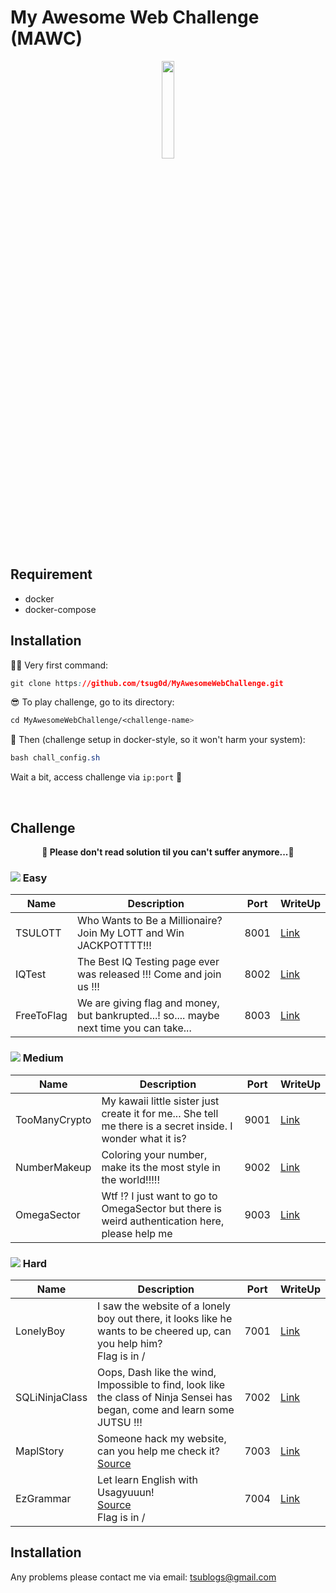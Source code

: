 # My Awesome Web Challenge (MAWC)

<p align="center">
  <img src="https://i.imgur.com/axBjwxB.gif" height="20%" width="20%">
</p>

## Requirement

* docker
* docker-compose

## Installation

🕵🏾 Very first command: 
```css
git clone https://github.com/tsug0d/MyAwesomeWebChallenge.git
```

😎 To play challenge, go to its directory:
```css
cd MyAwesomeWebChallenge/<challenge-name>
```

🤘 Then (challenge setup in docker-style, so it won't harm your system):
```css
bash chall_config.sh 
```

Wait a bit, access challenge via `ip:port` 🏁 


<br>

## Challenge


**<p align="center">🎉 Please don't read solution til you can't suffer anymore...🎉</p>**


### <img src="https://i.imgur.com/p5WFB8A.png"> Easy
| Name       | Description                                                                                       | Port | WriteUp |
|------------|---------------------------------------------------------------------------------------------------|------|---------|
| TSULOTT    | Who Wants to Be a Millionaire? Join My LOTT and Win JACKPOTTTT!!!                                 | 8001 | [Link](https://tsug0d.com/writeup/tsulott.txt)    |
| IQTest     | The Best IQ Testing page ever was released !!! Come and join us !!!                               | 8002 | [Link](https://tsug0d.com/writeup/iqtest.txt)    |
| FreeToFlag | We are giving flag and money, but bankrupted...! so.... maybe next time you can take...           | 8003 | [Link](https://tsug0d.com/writeup/freetoflag.txt)    |




### <img src="https://i.imgur.com/jiFKi3q.png"> Medium
| Name          | Description                                                                                                 | Port | WriteUp                                              |
|---------------|-------------------------------------------------------------------------------------------------------------|------|------------------------------------------------------|
| TooManyCrypto | My kawaii little sister just create it for me... She tell me there is a secret inside. I wonder what it is? | 9001 | [Link](https://tsug0d.com/writeup/toomanycrypto.txt) |
| NumberMakeup  | Coloring your number, make its the most style in the world!!!!!                                             | 9002 | [Link](https://tsug0d.com/writeup/numbermakeup.txt)  |
| OmegaSector   | Wtf !? I just want to go to OmegaSector but there is weird authentication here, please help me              | 9003 | [Link](https://tsug0d.com/writeup/omegasector.txt)   |




### <img src="https://i.imgur.com/XEuOoul.png"> Hard
| Name           | Description                                                                                                                | Port | WriteUp                                              |
|----------------|----------------------------------------------------------------------------------------------------------------------------|------|------------------------------------------------------|
| LonelyBoy      | I saw the website of a lonely boy out there, it looks like he wants to be cheered up, can you help him?<br>Flag is in /    | 7001 | [Link](http://tsug0d.com/writeup/lonelyboy.txt)      |
| SQLiNinjaClass | Oops, Dash like the wind, Impossible to find, look like the class of Ninja Sensei has began, come and learn some JUTSU !!! | 7002 | [Link](http://tsug0d.com/writeup/sqlininjaclass.txt) |
| MaplStory      | Someone hack my website, can you help me check it?<br>[Source](https://tsug0d.com/source/maplstory.zip)                    | 7003 | [Link](https://tsug0d.com/writeup/maplstory.txt)     |
| EzGrammar      | Let learn English with Usagyuuun!<br>[Source](https://tsug0d.com/source/ezgrammar.zip)<br>Flag is in /                     | 7004 | [Link](https://tsug0d.com/writeup/ezgrammar.txt)     |

## Installation
Any problems please contact me via email: <tsublogs@gmail.com>
